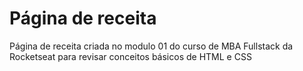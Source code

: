 <h1>Página de receita</h1>

<p> Página de receita criada no modulo 01 do curso de MBA Fullstack da Rocketseat para revisar conceitos básicos de HTML e CSS </p>
